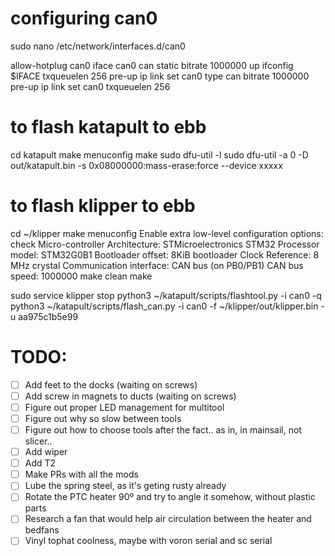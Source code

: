 # configuring can0
sudo nano /etc/network/interfaces.d/can0

allow-hotplug can0
iface can0 can static
    bitrate 1000000
    up ifconfig $IFACE txqueuelen 256
    pre-up ip link set can0 type can bitrate 1000000
    pre-up ip link set can0 txqueuelen 256

# to flash katapult to ebb
cd katapult
make menuconfig
make
sudo dfu-util -l
sudo dfu-util -a 0 -D out/katapult.bin -s 0x08000000:mass-erase:force --device xxxxx


# to flash klipper to ebb
cd ~/klipper
make menuconfig
  Enable extra low-level configuration options: check
  Micro-controller Architecture: STMicroelectronics STM32
  Processor model: STM32G0B1
  Bootloader offset: 8KiB bootloader
  Clock Reference: 8 MHz crystal
  Communication interface: CAN bus (on PB0/PB1)
  CAN bus speed: 1000000
make clean
make

sudo service klipper stop
python3 ~/katapult/scripts/flashtool.py -i can0 -q
python3 ~/katapult/scripts/flash_can.py -i can0 -f ~/klipper/out/klipper.bin -u aa975c1b5e99


# TODO:
- [ ] Add feet to the docks (waiting on screws)
- [ ] Add screw in magnets to ducts (waiting on screws)
- [ ] Figure out proper LED management for multitool
- [ ] Figure out why so slow between tools
- [ ] Figure out how to choose tools after the fact.. as in, in mainsail, not slicer.. 
- [ ] Add wiper
- [ ] Add T2
- [ ] Make PRs with all the mods
- [ ] Lube the spring steel, as it's geting rusty already
- [ ] Rotate the PTC heater 90º and try to angle it somehow, without plastic parts
- [ ] Research a fan that would help air circulation between the heater and bedfans
- [ ] Vinyl tophat coolness, maybe with voron serial and sc serial